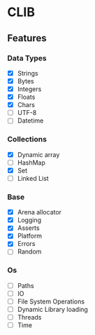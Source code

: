 # CLIB

## Features
### Data Types
- [x] Strings 
- [x] Bytes
- [x] Integers
- [x] Floats
- [x] Chars
- [ ] UTF-8
- [ ] Datetime

### Collections
- [x] Dynamic array
- [ ] HashMap
- [x] Set
- [ ] Linked List

### Base
- [x] Arena allocator
- [x] Logging
- [x] Asserts
- [x] Platform
- [x] Errors
- [ ] Random 

### Os
- [ ] Paths
- [ ] IO 
- [ ] File System Operations
- [ ] Dynamic Library loading
- [ ] Threads 
- [ ] Time
